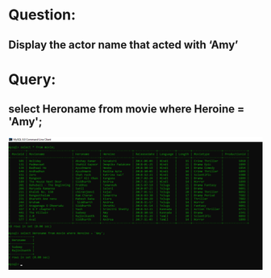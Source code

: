 # Question:
## Display the actor name that acted with ‘Amy’
# Query:
## select Heroname from movie where Heroine = 'Amy';

![Alt Text](https://github.com/PS99003576/MySQL/blob/main/Query_11.png)<br />
